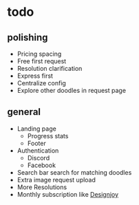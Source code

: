 # todo

## polishing
- Pricing spacing
- Free first request
- Resolution clarification
- Express first
- Centralize config
- Explore other doodles in request page

## general
- Landing page
  - Progress stats
  - Footer
- Authentication
  - Discord
  - Facebook
- Search bar search for matching doodles
- Extra image request upload
- More Resolutions
- Monthly subscription like [Designjoy](https://designjoy.co)